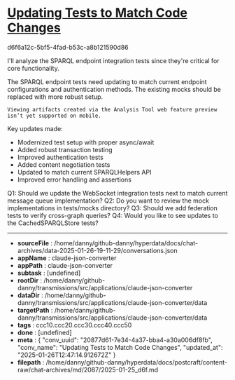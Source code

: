 # [Updating Tests to Match Code Changes](https://claude.ai/chat/20877d61-7e34-4a37-bba4-a30a006df8fb)

d6f6a12c-5bf5-4fad-b53c-a8b121590d86

 I'll analyze the SPARQL endpoint integration tests since they're critical for core functionality.

<antThinking>The SPARQL endpoint tests need updating to match current endpoint configurations and authentication methods. The existing mocks should be replaced with more robust setup.</antThinking>
```
Viewing artifacts created via the Analysis Tool web feature preview isn’t yet supported on mobile.
```



Key updates made:
- Modernized test setup with proper async/await
- Added robust transaction testing
- Improved authentication tests
- Added content negotiation tests
- Updated to match current SPARQLHelpers API
- Improved error handling and assertions

Q1: Should we update the WebSocket integration tests next to match current message queue implementation?
Q2: Do you want to review the mock implementations in tests/mocks directory?
Q3: Should we add federation tests to verify cross-graph queries?
Q4: Would you like to see updates to the CachedSPARQLStore tests?

---

* **sourceFile** : /home/danny/github-danny/hyperdata/docs/chat-archives/data-2025-01-26-19-11-29/conversations.json
* **appName** : claude-json-converter
* **appPath** : claude-json-converter
* **subtask** : [undefined]
* **rootDir** : /home/danny/github-danny/transmissions/src/applications/claude-json-converter
* **dataDir** : /home/danny/github-danny/transmissions/src/applications/claude-json-converter/data
* **targetPath** : /home/danny/github-danny/transmissions/src/applications/claude-json-converter/data
* **tags** : ccc10.ccc20.ccc30.ccc40.ccc50
* **done** : [undefined]
* **meta** : {
  "conv_uuid": "20877d61-7e34-4a37-bba4-a30a006df8fb",
  "conv_name": "Updating Tests to Match Code Changes",
  "updated_at": "2025-01-26T12:47:14.912672Z"
}
* **filepath** : /home/danny/github-danny/hyperdata/docs/postcraft/content-raw/chat-archives/md/2087/2025-01-25_d6f.md